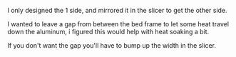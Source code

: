I only designed the 1 side, and mirrored it in the slicer to get the other side.

I wanted to leave a gap from between the bed frame to let some heat travel down the aluminum, i figured this would help with heat soaking a bit.

If you don't want the gap you'll have to bump up the width in the slicer.
